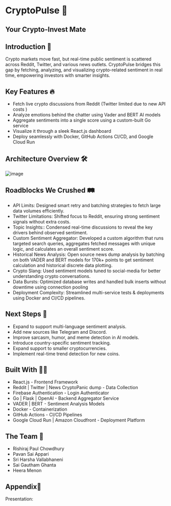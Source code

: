 # CryptoPulse 🚀
## Your Crypto-Invest Mate

## Introduction 🌟
Crypto markets move fast, but real-time public sentiment is scattered across Reddit, Twitter, and various news outlets.
CryptoPulse bridges this gap by fetching, analyzing, and visualizing crypto-related sentiment in real time, empowering investors with smarter insights.

## Key Features 🔥
- Fetch live crypto discussions from Reddit (Twitter limited due to new API costs )
- Analyze emotions behind the chatter using Vader and BERT AI models 
- Aggregate sentiments into a single score using a custom-built Go service
- Visualize it through a sleek React.js dashboard 
- Deploy seamlessly with Docker, GitHub Actions CI/CD, and Google Cloud Run 



## Architecture Overview 🛠
![image](https://github.com/user-attachments/assets/9b355d98-55f1-4b3e-b823-ec027d0ed6df)

## Roadblocks We Crushed 🛤
- API Limits: Designed smart retry and batching strategies to fetch large data volumes efficiently.
- Twitter Limitations: Shifted focus to Reddit, ensuring strong sentiment signals without extra costs.
- Topic Insights:: Condensed real-time discussions to reveal the key drivers behind observed sentiment.
- Custom Sentiment Aggregator: Developed a custom algorithm that runs targeted search queries, aggregates fetched messages with unique logic, and calculates an overall sentiment score.
- Historical News Analysis: Open source news dump analysis by batching on both VADER and BERT models for 170k+ points to get sentiment calculation and historical discrete data plotting.
- Crypto Slang: Used sentiment models tuned to social-media for better understanding crypto conversations.
- Data Bursts: Optimized database writes and handled bulk inserts without downtime using connection pooling
- Deployment Complexity: Streamlined multi-service tests & deployments using Docker and CI/CD pipelines.

## Next Steps 💸
- Expand to support multi-language sentiment analysis.
- Add new sources like Telegram and Discord.
- Improve sarcasm, humor, and meme detection in AI models.
- Introduce country-specific sentiment tracking.
- Expand support to smaller cryptocurrencies.
- Implement real-time trend detection for new coins.

## Built With 🧑‍💻
- React.js - Frontend Framework
- Reddit | Twitter | News CryptoPanic dump - Data Collection
- Firebase Authentication - Login Authenticator 
- Go | Flask | OpenAI - Backend Aggregator Service
- VADER | BERT - Sentiment Analysis Models
- Docker - Containerization
- GitHub Actions - CI/CD Pipelines
- Google Cloud Run | Amazon Cloudfront - Deployment Platform

## The Team 👥
- Rishiraj Paul Chowdhury
- Pavan Sai Appari
- Sri Harsha Vallabhaneni
- Sai Gautham Ghanta
- Heera Menon 

## Appendix📎
Presentation: 



